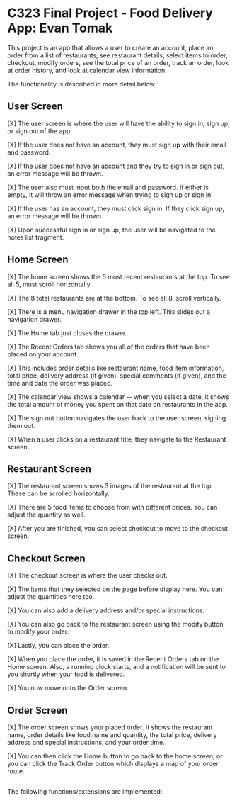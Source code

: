 # C323 Final Project - Food Delivery App: Evan Tomak

This project is an app that allows a user to create an account, place an order from a list of restaurants, see restaurant details, select items to order, checkout, modify orders, see the total price of an order, track an order, look at order history, and look at calendar view information.

The functionality is described in more detail below:

## User Screen

[X] The user screen is where the user will have the ability to sign in, sign up, or sign out of the app.

[X] If the user does not have an account, they must sign up with their email and password.

[X] If the user does not have an account and they try to sign in or sign out, an error message will be thrown.

[X] The user also must input both the email and password. If either is empty, it will throw an error message when trying to sign up or sign in.

[X] If the user has an account, they must click sign in. If they click sign up, an error message will be thrown.

[X] Upon successful sign in or sign up, the user will be navigated to the notes list fragment.


## Home Screen

[X] The home screen shows the 5 most recent restaurants at the top. To see all 5, must scroll horizontally.

[X] The 8 total restaurants are at the bottom. To see all 8, scroll vertically.

[X] There is a menu navigation drawer in the top left. This slides out a navigation drawer.

[X] The Home tab just closes the drawer.

[X] The Recent Orders tab shows you all of the orders that have been placed on your account.

[X] This includes order details like restaurant name, food item information, total price, delivery address (if given), special comments (if given), and the time and date the order was placed.

[X] The calendar view shows a calendar -- when you select a date, it shows the total amount of money you spent on that date on restaurants in the app.

[X] The sign out button navigates the user back to the user screen, signing them out.

[X] When a user clicks on a restaurant title, they navigate to the Restaurant screen.


## Restaurant Screen

[X] The restaurant screen shows 3 images of the restaurant at the top. These can be scrolled horizontally.

[X] There are 5 food items to choose from with different prices. You can adjust the quantity as well.

[X] After you are finished, you can select checkout to move to the checkout screen.


## Checkout Screen

[X] The checkout screen is where the user checks out.

[X] The items that they selected on the page before display here. You can adjust the quantities here too.

[X] You can also add a delivery address and/or special instructions.

[X] You can also go back to the restaurant screen using the modify button to modify your order.

[X] Lastly, you can place the order.

[X] When you place the order, it is saved in the Recent Orders tab on the Home screen. Also, a running clock starts, and a notification will be sent to you shortly when your food is delivered.

[X] You now move onto the Order screen.


## Order Screen

[X] The order screen shows your placed order. It shows the restaurant name, order details like food name and quantity, the total price, delivery address and special instructions, and your order time.

[X] You can then click the Home button to go back to the home screen, or you can click the Track Order button which displays a map of your order route.

## 

The following functions/extensions are implemented:


